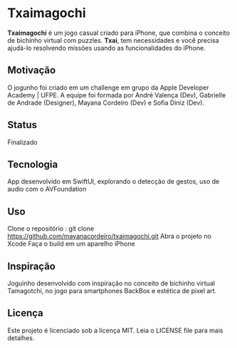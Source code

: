 # Txaimagochi
**Txaimagochi** é um jogo casual criado para iPhone, que combina o conceito de bichinho virtual com puzzles. 
**Txai**, tem necessidades e você precisa ajudá-lo resolvendo missões usando as funcionalidades do iPhone. 

## Motivação
O jogunho foi criado em um challenge em grupo da Apple Developer Academy | UFPE. 
A equipe foi formada por André Valença (Dev), Gabrielle de Andrade (Designer), Mayana Cordeiro (Dev) e Sofia Diniz (Dev).

## Status
Finalizado

## Tecnologia
App desenvolvido em SwiftUI, explorando o detecção de gestos, uso de audio com o AVFoundation

## Uso
Clone o repositório : git clone https://github.com/mayanacordeiro/txaimagochi.git
Abra o projeto no Xcode
Faça o build em um aparelho iPhone

## Inspiração
Joguinho desenvolvido com inspiração no conceito de bichinho virtual Tamagotchi, no jogo para smartphones BackBox e estética de pixel art. 

## Licença 
Este projeto é licenciado sob a licença MIT. Leia o LICENSE file para mais detalhes.
